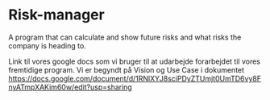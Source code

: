 # Risk-manager
A program that can calculate and show future risks and what risks the company is heading to.


Link til vores google docs som vi bruger til at udarbejde forarbejdet til vores fremtidige program.
Vi er begyndt på Vision og Use Case i dokumentet 
https://docs.google.com/document/d/1RNlXYJ8sciPDyZTUmjt0UmTD6vy8FnyATmpXAKim60w/edit?usp=sharing
